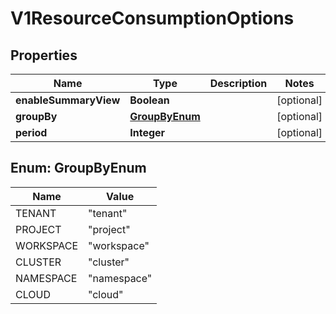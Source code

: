 # V1ResourceConsumptionOptions

## Properties
Name | Type | Description | Notes
------------ | ------------- | ------------- | -------------
**enableSummaryView** | **Boolean** |  |  [optional]
**groupBy** | [**GroupByEnum**](#GroupByEnum) |  |  [optional]
**period** | **Integer** |  |  [optional]

<a name="GroupByEnum"></a>
## Enum: GroupByEnum
Name | Value
---- | -----
TENANT | &quot;tenant&quot;
PROJECT | &quot;project&quot;
WORKSPACE | &quot;workspace&quot;
CLUSTER | &quot;cluster&quot;
NAMESPACE | &quot;namespace&quot;
CLOUD | &quot;cloud&quot;
